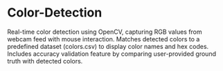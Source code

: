 # Color-Detection
Real-time color detection using OpenCV, capturing RGB values from webcam feed with mouse interaction. Matches detected colors to a predefined dataset (colors.csv) to display color names and hex codes. Includes accuracy validation feature by comparing user-provided ground truth with detected colors.
